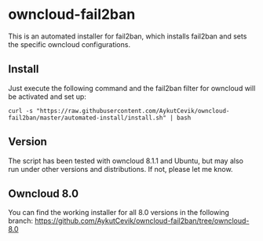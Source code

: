 # owncloud-fail2ban

This is an automated installer for fail2ban, which installs fail2ban and sets the specific owncloud configurations.

## Install
Just execute the following command and the fail2ban filter for owncloud will be activated and set up:

```curl -s "https://raw.githubusercontent.com/AykutCevik/owncloud-fail2ban/master/automated-install/install.sh" | bash```


## Version
The script has been tested with owncloud 8.1.1 and Ubuntu, but may also run under other versions and distributions. If not, please let me know.

## Owncloud 8.0
You can find the working installer for all 8.0 versions in the following branch: https://github.com/AykutCevik/owncloud-fail2ban/tree/owncloud-8.0